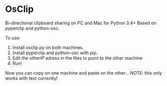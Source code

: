# OsClip
Bi-directional clipboard sharing on PC and Mac for Python 3.4+
Based on pyperclip and python-osc.

To use:
1. Install osclip.py on both machines.
2. Install pyperclip and python-osc with pip.
3. Edit the <i>otherIP</i> adress in the files to point to the other machine
4. Run!

Now you can copy on one machine and paste on the other...
NOTE: this only works with text currently!
